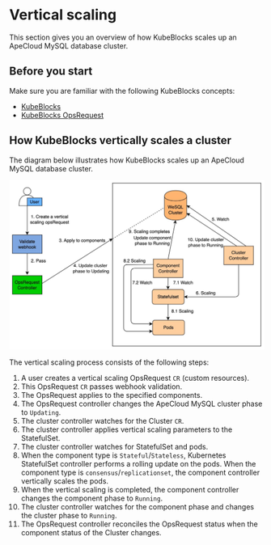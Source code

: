 # Vertical scaling

This section gives you an overview of how KubeBlocks scales up an ApeCloud MySQL database cluster.

## Before you start

Make sure you are familiar with the following KubeBlocks concepts:

- [KubeBlocks](../../introduction/introduction.md)
- [KubeBlocks OpsRequest](../configure_ops_request.md)
  
## How KubeBlocks vertically scales a cluster

The diagram below illustrates how KubeBlocks scales up an ApeCloud MySQL database cluster.

![Vertical scaling process](../../../img/docs_vertical_scaling_process.jpg)

The vertical scaling process consists of the following steps:
1. A user creates a vertical scaling OpsRequest `CR` (custom resources).
2. This OpsRequest `CR` passes webhook validation.
3. The OpsRequest applies to the specified components.
4. The OpsRequest controller changes the ApeCloud MySQL cluster phase to `Updating`.
5. The cluster controller watches for the Cluster `CR`.
6. The cluster controller applies vertical scaling parameters to the StatefulSet.
7. The cluster controller watches for StatefulSet and pods.
8. When the component type is `Stateful`/`Stateless`, Kubernetes StatefulSet controller performs a rolling update on the pods. When the component type is `consensus`/`replicationset`, the component controller vertically scales the pods.
9. When the vertical scaling is completed, the component controller changes the component phase to `Running`.
10. The cluster controller watches for the component phase and changes the cluster phase to `Running`.
11. The OpsRequest controller reconciles the OpsRequest status when the component status of the Cluster changes.
